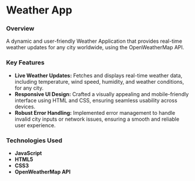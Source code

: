 # Weather App

### Overview
A dynamic and user-friendly Weather Application that provides real-time weather updates for any city worldwide, using the OpenWeatherMap API.

### Key Features
- **Live Weather Updates:** Fetches and displays real-time weather data, including temperature, wind speed, humidity, and weather conditions, for any city.
- **Responsive UI Design:** Crafted a visually appealing and mobile-friendly interface using HTML and CSS, ensuring seamless usability across devices.
- **Robust Error Handling:** Implemented error management to handle invalid city inputs or network issues, ensuring a smooth and reliable user experience.

### Technologies Used
- **JavaScript**
- **HTML5**
- **CSS3**
- **OpenWeatherMap API**
